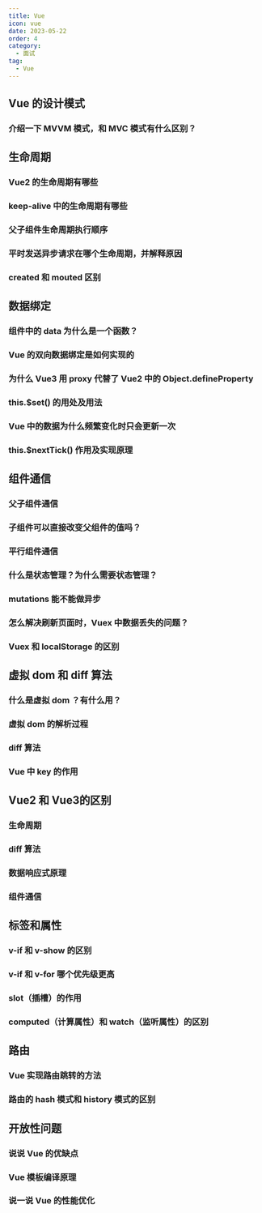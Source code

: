 ```yaml
---
title: Vue
icon: vue
date: 2023-05-22
order: 4
category:
  - 面试
tag:
  - Vue
---
```


## Vue 的设计模式

### 介绍一下 MVVM 模式，和 MVC 模式有什么区别？

## 生命周期

### Vue2 的生命周期有哪些

### keep-alive 中的生命周期有哪些

### 父子组件生命周期执行顺序

### 平时发送异步请求在哪个生命周期，并解释原因

### created 和 mouted 区别

## 数据绑定

### 组件中的 data 为什么是一个函数？

### Vue 的双向数据绑定是如何实现的

### 为什么 Vue3 用 proxy 代替了 Vue2 中的 Object.defineProperty

### this.$set() 的用处及用法

### Vue 中的数据为什么频繁变化时只会更新一次

### this.$nextTick() 作用及实现原理

## 组件通信

### 父子组件通信

### 子组件可以直接改变父组件的值吗？

### 平行组件通信

### 什么是状态管理？为什么需要状态管理？

### mutations 能不能做异步

### 怎么解决刷新页面时，Vuex 中数据丢失的问题？

### Vuex 和 localStorage 的区别

## 虚拟 dom 和 diff 算法

### 什么是虚拟 dom ？有什么用？

### 虚拟 dom 的解析过程

### diff 算法

### Vue 中 key 的作用

## Vue2 和 Vue3的区别

### 生命周期

### diff 算法

### 数据响应式原理

### 组件通信

## 标签和属性

### v-if 和 v-show 的区别

### v-if 和 v-for 哪个优先级更高

### slot（插槽）的作用

### computed（计算属性）和 watch（监听属性）的区别

## 路由

### Vue 实现路由跳转的方法

### 路由的 hash 模式和 history 模式的区别

## 开放性问题

### 说说 Vue 的优缺点

### Vue 模板编译原理

### 说一说 Vue 的性能优化
